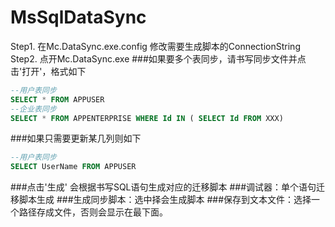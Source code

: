 # MsSqlDataSync
Step1. 在Mc.DataSync.exe.config 修改需要生成脚本的ConnectionString  
Step2. 点开Mc.DataSync.exe 
###如果要多个表同步，请书写同步文件并点击'打开'，格式如下 
```sql
--用户表同步
SELECT * FROM APPUSER
--企业表同步
SELECT * FROM APPENTERPRISE WHERE Id IN ( SELECT Id FROM XXX)
```
###如果只需要更新某几列则如下
```sql
--用户表同步		   
SELECT UserName FROM APPUSER   
```
 ###点击'生成' 会根据书写SQL语句生成对应的迁移脚本
 ###调试器：单个语句迁移脚本生成
 ###生成同步脚本：选中择会生成脚本
 ###保存到文本文件：选择一个路径存成文件，否则会显示在最下面。
